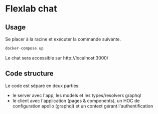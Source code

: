 # Flexlab chat


## Usage
Se placer à la racine et exécuter la commande suivante.

```python
docker-compose up
```
Le chat sera accessible sur http://localhost:3000/

## Code structure
Le code est séparé en deux parties: 
 * le server avec l'app, les models et les types/resolvers graphql
 * le client avec l'application (pages & components), un HOC de configuration apollo (graphql) et un context gérant l'authentification
